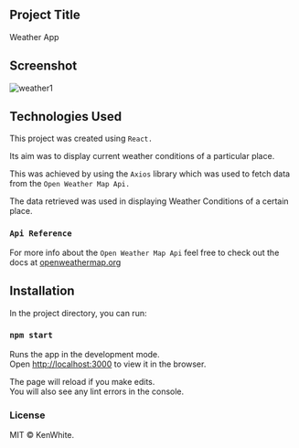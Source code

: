 ## Project Title

Weather App

## Screenshot

![weather1](https://user-images.githubusercontent.com/68158625/102899254-b3044600-447b-11eb-87ca-f6987b3cf3b2.png)

## Technologies Used

This project was created using `React.`

Its aim was to display current weather conditions of a particular place.

This was achieved by using the `Axios` library which was used to fetch data from the `Open Weather Map Api.`

The data retrieved was used in displaying Weather Conditions of a certain place.

### `Api Reference`

For more info about the `Open Weather Map Api` feel free to check out the docs at [openweathermap.org](openweathermap.org)

## Installation

In the project directory, you can run:

### `npm start`

Runs the app in the development mode.<br />
Open [http://localhost:3000](http://localhost:3000) to view it in the browser.

The page will reload if you make edits.<br />
You will also see any lint errors in the console.

### License

MIT © KenWhite.

